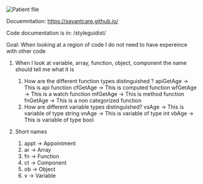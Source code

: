 ![Patient file](./docs/ui/images/patient-file.png)

Docuemntation: https://savantcare.github.io/

Code documentation is in: /styleguidist/

Goal:  When looking at a region of code I do not need to have expereince with other code

1. When I look at variable, array, function, object, component the name should tell me what it is

   1. How are the different function types distinguished ?
      apiGetAge -> This is api function
      cfGetAge -> This is computed function
      wfGetAge -> This is a watch function
      mfGetAge -> This is method function
      fnGetAge -> This is a non categorized function
   2. How are different variable types distinguished?
      vsAge -> This is variable of type string
      vnAge -> This is variable of type int
      vbAge -> This is variable of type bool

2. Short names
   1. appt -> Appointment
   2. ar -> Array
   3. fn -> Function
   4. ct -> Component
   5. ob -> Object
   6. v -> Variable
